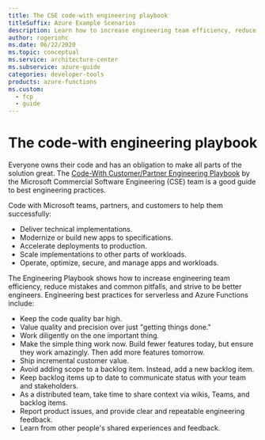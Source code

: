 ```yaml
---
title: The CSE code-with engineering playbook
titleSuffix: Azure Example Scenarios
description: Learn how to increase engineering team efficiency, reduce mistakes and common pitfalls, and be a better engineer with the Code-with engineering playbook.
author: rogeriohc
ms.date: 06/22/2020
ms.topic: conceptual
ms.service: architecture-center
ms.subservice: azure-guide
categories: developer-tools
products: azure-functions
ms.custom:
  - fcp
  - guide
---
```

# The code-with engineering playbook

Everyone owns their code and has an obligation to make all parts of the solution great. The [Code-With Customer/Partner Engineering Playbook](https://github.com/microsoft/code-with-engineering-playbook) by the Microsoft Commercial Software Engineering (CSE) team is a good guide to best engineering practices.

Code with Microsoft teams, partners, and customers to help them successfully:

- Deliver technical implementations.
- Modernize or build new apps to specifications.
- Accelerate deployments to production.
- Scale implementations to other parts of workloads.
- Operate, optimize, secure, and manage apps and workloads.

The Engineering Playbook shows how to increase engineering team efficiency, reduce mistakes and common pitfalls, and strive to be better engineers. Engineering best practices for serverless and Azure Functions include:

- Keep the code quality bar high.
- Value quality and precision over just "getting things done."
- Work diligently on the one important thing.
- Make the simple thing work now. Build fewer features today, but ensure they work amazingly. Then add more features tomorrow.
- Ship incremental customer value.
- Avoid adding scope to a backlog item. Instead, add a new backlog item.
- Keep backlog items up to date to communicate status with your team and stakeholders.
- As a distributed team, take time to share context via wikis, Teams, and backlog items.
- Report product issues, and provide clear and repeatable engineering feedback.
- Learn from other people's shared experiences and feedback.
